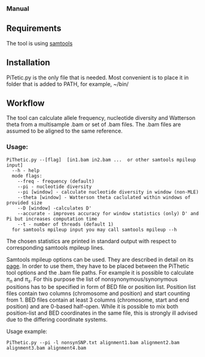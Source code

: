 
### Manual
## Requirements
The tool is using [samtools](https://www.htslib.org/) 
## Installation
PiTetic.py is the only file that is needed. Most convenient is to place it in folder that is added to PATH, for example, ~/bin/
## Workflow
The tool can calculate allele frequency, nucleotide diversity and  Watterson theta from a multisample .bam or set of .bam files. 
The .bam files are assumed to be aligned to the same reference.
### Usage:

    PiThetic.py --[flag]  [in1.bam in2.bam ...  or other samtools mpileup input]
      --h - help
      mode flags: 
        --freq - frequency (default)
        --pi - nucleotide diversity
        --pi [window] - calculate nucleotide diversity in window (non-MLE)
        --theta [window] - Watterson theta caclulated within windows of provided size
        --D [window] -calculates D'
        --accurate - improves accuracy for window statistics (only) D' and Pi but increases computation time
        --t - number of threads (default 1)
      for samtools mpileup input you may call samtools mpileup --h 

The chosen statistics are printed in standard output with respect to corresponding samtools mpileup lines.

Samtools mpileup options can be used. They are described in detail on its [page](https://www.htslib.org/doc/samtools-mpileup.html). In order to use them,
they have to be placed between the PiThetic tool options and the .bam file paths. For example it is possible to calculate $\pi_n$ and $\pi_s$. 
For this purpose the list of nonsynonymous/synonymous positions has to be specified in form of BED file or position list. Position list files contain two columns 
(chromosome and position) and start counting from 1. BED files contain at least 3 columns (chromosome, start and end position) and are 0-based half-open.
While it is possible to mix both position-list and BED coordinates in the same file, this is strongly ill advised due to the differing coordinate systems.

Usage example:

    PiThetic.py --pi -l nonsynSNP.txt alignment1.bam alignment2.bam alignment3.bam alignment4.bam 
